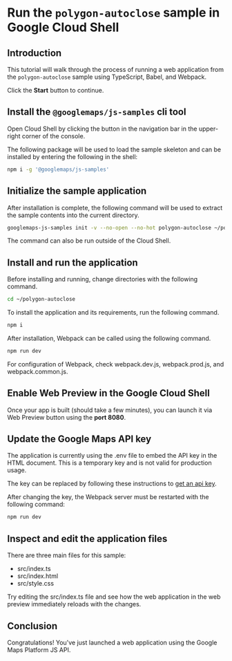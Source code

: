 # Run the `polygon-autoclose` sample in Google Cloud Shell

<walkthrough-tutorial-duration duration="10"/>

## Introduction

This tutorial will walk through the process of running a web application from
the `polygon-autoclose` sample using TypeScript, Babel, and Webpack.

Click the **Start** button to continue.

## Install the `@googlemaps/js-samples` cli tool

Open Cloud Shell by clicking the
<walkthrough-cloud-shell-icon></walkthrough-cloud-shell-icon> button in the
navigation bar in the upper-right corner of the console.

The following package will be used to load the sample skeleton and can be
installed by entering the following in the shell:

```bash
npm i -g '@googlemaps/js-samples'
```

## Initialize the sample application

After installation is complete, the following command will be used to extract
the sample contents into the current directory.

```bash
googlemaps-js-samples init -v --no-open --no-hot polygon-autoclose ~/polygon-autoclose
```

The command can also be run outside of the Cloud Shell.

## Install and run the application

Before installing and running, change directories with the following command.

```bash
cd ~/polygon-autoclose
```

To install the application and its requirements, run the following command.

```bash
npm i
```

After installation, Webpack can be called using the following command.

```bash
npm run dev
```

For configuration of Webpack, check
<walkthrough-editor-open-file filePath="polygon-autoclose/webpack.dev.js">webpack.dev.js</walkthrough-editor-open-file>,
<walkthrough-editor-open-file filePath="polygon-autoclose/webpack.prod.js">webpack.prod.js</walkthrough-editor-open-file>,
and
<walkthrough-editor-open-file filePath="polygon-autoclose/webpack.common.js">webpack.common.js</walkthrough-editor-open-file>.

## Enable Web Preview in the Google Cloud Shell

Once your app is built (should take a few minutes), you can launch it via
<walkthrough-spotlight-pointer target="cloudshell" spotlightId="devshell-web-preview-button">Web
Preview button</walkthrough-spotlight-pointer> using the **port 8080**.

## Update the Google Maps API key

The application is currently using the
<walkthrough-editor-open-file filePath="polygon-autoclose/.env">.env</walkthrough-editor-open-file>
file to embed the API key in the HTML document. This is a temporary key and is
not valid for production usage.

The key can be replaced by following these instructions to
[get an api key](https://developers.google.com/maps/documentation/javascript/get-api-key).

After changing the key, the Webpack server must be restarted with the following
command:

```bash
npm run dev
```

## Inspect and edit the application files

There are three main files for this sample:

*   <walkthrough-editor-open-file filePath="polygon-autoclose/src/index.ts">src/index.ts</walkthrough-editor-open-file>
*   <walkthrough-editor-open-file filePath="polygon-autoclose/src/index.html">src/index.html</walkthrough-editor-open-file>
*   <walkthrough-editor-open-file filePath="polygon-autoclose/src/style.css">src/style.css</walkthrough-editor-open-file>

Try editing the <walkthrough-editor-open-file filePath="polygon-autoclose/src/index.ts">src/index.ts</walkthrough-editor-open-file> file and see how the web application in the web preview immediately reloads with the changes.

## Conclusion

<walkthrough-conclusion-trophy></walkthrough-conclusion-trophy>

Congratulations! You've just launched a web application using the Google Maps
Platform JS API.
